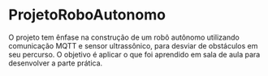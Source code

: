 # ProjetoRoboAutonomo

O projeto tem ênfase na construção de um robô autônomo utilizando comunicação MQTT e sensor ultrassônico, para desviar de obstáculos em seu percurso. 
O objetivo é aplicar o que foi aprendido em sala de aula para desenvolver a parte prática. 
